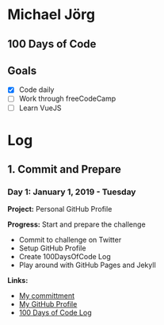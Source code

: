 # Michael Jörg

## 100 Days of Code

## Goals

- [x] Code daily
- [ ] Work through freeCodeCamp
- [ ] Learn VueJS

# Log

## 1. Commit and Prepare
### Day 1: January 1, 2019 - Tuesday

**Project:** Personal GitHub Profile

**Progress:** Start and prepare the challenge

- Commit to challenge on Twitter
- Setup GitHub Profile
- Create 100DaysOfCode Log
- Play around with GitHub Pages and Jekyll

**Links:**

- [My committment](https://twitter.com/mijoe/status/1080146457808773120)
- [My GitHub Profile](https://mijoe.github.io/)
- [100 Days of Code Log](https://mijoe.github.io/100-days-of-code/)
